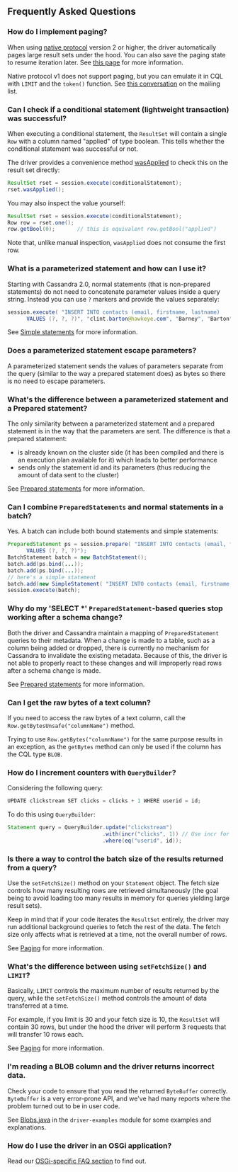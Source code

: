 ## Frequently Asked Questions

### How do I implement paging?

When using [native protocol](../manual/native_protocol/) version 2 or
higher, the driver automatically pages large result sets under the hood.
You can also save the paging state to resume iteration later. See [this
page](../manual/paging/) for more information.

Native protocol v1 does not support paging, but you can emulate it in
CQL with `LIMIT` and the `token()` function. See
[this conversation](https://groups.google.com/a/lists.datastax.com/d/msg/java-driver-user/U2KzAHruWO4/6vDmUVDDkOwJ) on the mailing list.


### Can I check if a conditional statement (lightweight transaction) was successful?

When executing a conditional statement, the `ResultSet` will contain a single `Row` with a
column named "applied" of type boolean. This tells whether the conditional statement was
successful or not.

The driver provides a convenience method [wasApplied] to check this on the result set directly:

```java
ResultSet rset = session.execute(conditionalStatement);
rset.wasApplied();
```

You may also inspect the value yourself:

```java
ResultSet rset = session.execute(conditionalStatement);
Row row = rset.one();
row.getBool(0);       // this is equivalent row.getBool("applied")
```

Note that, unlike manual inspection, `wasApplied` does not consume the first row.

[wasApplied]: http://docs.datastax.com/en/drivers/java/2.1/com/datastax/driver/core/ResultSet.html#wasApplied--


### What is a parameterized statement and how can I use it?

Starting with Cassandra 2.0, normal statements (that is non-prepared statements) do
not need to concatenate parameter values inside a query string. Instead you can use
`?` markers and provide the values separately:

```java
session.execute( "INSERT INTO contacts (email, firstname, lastname)
      VALUES (?, ?, ?)", "clint.barton@hawkeye.com", "Barney", "Barton");
```

See [Simple statements](../manual/statements/simple/) for more information.


### Does a parameterized statement escape parameters?

A parameterized statement sends the values of parameters separate from the query
(similar to the way a prepared statement does) as bytes so there is no need to escape
parameters.


### What's the difference between a parameterized statement and a Prepared statement?

The only similarity between a parameterized statement and a prepared statement is in
the way that the parameters are sent. The difference is that a prepared statement:

* is already known on the cluster side (it has been compiled and there is an execution
  plan available for it) which leads to better performance
* sends only the statement id and its parameters (thus reducing the amount of data sent
  to the cluster)

See [Prepared statements](../manual/statements/prepared/) for more information.


### Can I combine `PreparedStatements` and normal statements in a batch?

Yes. A batch can include both bound statements and simple statements:

```java
PreparedStatement ps = session.prepare( "INSERT INTO contacts (email, firstname, lastname)
      VALUES (?, ?, ?)");
BatchStatement batch = new BatchStatement();
batch.add(ps.bind(...));
batch.add(ps.bind(...));
// here's a simple statement
batch.add(new SimpleStatement( "INSERT INTO contacts (email, firstname, lastname) VALUES (?, ?, ?)", ...));
session.execute(batch);
```


### Why do my 'SELECT *' `PreparedStatement`-based queries stop working after a schema change?

Both the driver and Cassandra maintain a mapping of `PreparedStatement` queries to their
metadata.  When a change is made to a table, such as a column being added or dropped, there
is currently no mechanism for Cassandra to invalidate the existing metadata.  Because of this,
the driver is not able to properly react to these changes and will improperly read rows after
a schema change is made.

See [Prepared statements](../manual/statements/prepared) for more information.


### Can I get the raw bytes of a text column?

If you need to access the raw bytes of a text column, call the
`Row.getBytesUnsafe("columnName")` method.

Trying to use `Row.getBytes("columnName")` for the same purpose results in an
exception, as the `getBytes` method can only be used if the column has the CQL type `BLOB`.


### How do I increment counters with `QueryBuilder`?

Considering the following query:

```java
UPDATE clickstream SET clicks = clicks + 1 WHERE userid = id;
```

To do this using `QueryBuilder`:

```java
Statement query = QueryBuilder.update("clickstream")
                              .with(incr("clicks", 1)) // Use incr for counters
                              .where(eq("userid", id));
```


### Is there a way to control the batch size of the results returned from a query?

Use the `setFetchSize()` method on your `Statement` object. The fetch size controls
how many resulting rows are retrieved simultaneously (the goal being to avoid
loading too many results in memory for queries yielding large result sets).

Keep in mind that if your code iterates the `ResultSet` entirely, the driver may
run additional background queries to fetch the rest of the data. The fetch size
only affects what is retrieved at a time, not the overall number of rows.

See [Paging](../manual/paging/) for more information.


### What's the difference between using `setFetchSize()` and `LIMIT`?

Basically, `LIMIT` controls the maximum number of results returned by the query,
while the `setFetchSize()` method controls the amount of data transferred at a time.

For example, if you limit is 30 and your fetch size is 10, the `ResultSet` will contain
30 rows, but under the hood the driver will perform 3 requests that will transfer 10
rows each.

See [Paging](../manual/paging/) for more information.


### I'm reading a BLOB column and the driver returns incorrect data.

Check your code to ensure that you read the returned `ByteBuffer` correctly. `ByteBuffer` is a very error-prone API,
and we've had many reports where the problem turned out to be in user code.

See [Blobs.java] in the `driver-examples` module for some examples and explanations.

[Blobs.java]: https://github.com/datastax/java-driver/tree/3.0/driver-examples/src/main/java/com/datastax/driver/examples/datatypes/Blobs.java


### How do I use the driver in an OSGi application?

Read our [OSGi-specific FAQ section](osgi/) to find out.
